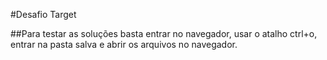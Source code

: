 #Desafio Target

##Para testar as soluções basta entrar no navegador, usar o atalho ctrl+o, entrar na pasta salva e abrir os arquivos no navegador.
